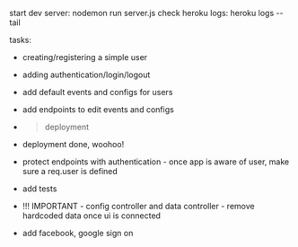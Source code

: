 start dev server: nodemon run server.js
check heroku logs: heroku logs --tail

tasks:
- creating/registering a simple user
- adding authentication/login/logout
- add default events and configs for users
- add endpoints to edit events and configs

- > deployment
- deployment done, woohoo!


- protect endpoints with authentication - once app is aware of user, make sure a req.user is defined
- add tests
- !!! IMPORTANT - config controller and data controller - remove hardcoded data once ui is connected
- add facebook, google sign on